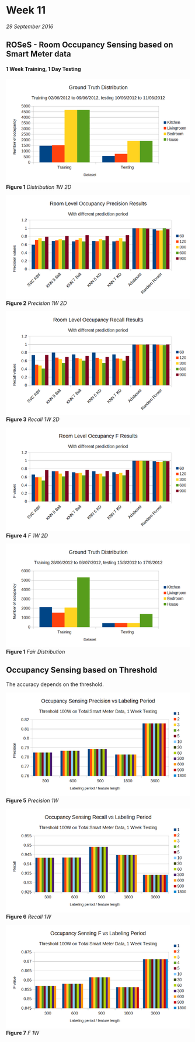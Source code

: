 # Week 11
*29 September 2016*

## ROSeS - Room Occupancy Sensing based on Smart Meter data
#### 1 Week Training, 1 Day Testing

![Distribution 1W 2D](../images/week11/room_ds-distribution_train-week_test-day.png)<br>
    **Figure 1** *Distribution 1W 2D*

![Precision 1W 1D](../images/week11/room_precision_train-week_test-day.png)<br>
    **Figure 2** *Precision 1W 2D*

![Recall 1W 1D](../images/week11/room_recall_train-week_test-day.png)<br>
    **Figure 3** *Recall 1W 2D*

![F 1W 1D](../images/week11/room_F_train-week_test-day.png)<br>
    **Figure 4** *F 1W 2D*

![Fair Distribution](../images/week11/room_ds-distribution_train-week_test-day_fair.png)<br>
    **Figure 1** *Fair Distribution*

## Occupancy Sensing based on Threshold
The accuracy depends on the threshold.

![Precision 1W Total Phase](../images/week11/thres_1w_prec.png)<br>
    **Figure 5** *Precision 1W*

![Recall 1W Total Phase](../images/week11/thres_1w_recall.png)<br>
    **Figure 6** *Recall 1W*

![F 1W Total Phase](../images/week11/thres_1w_f.png)<br>
    **Figure 7** *F 1W*
